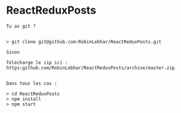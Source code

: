 # ReactReduxPosts
	Tu as git ?


	> git clone git@github.com:RobinLebhar/ReactReduxPosts.git

	Sinon 
	
	Télécharge le zip ici : https:github.com/RobinLebhar/ReactReduxPosts/archive/master.zip
	
	
	Dans tous les cas :
	
	> cd ReactReduxPosts
	> npm install
	> npm start
 
